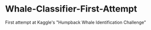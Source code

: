 # Whale-Classifier-First-Attempt
First attempt at Kaggle's "Humpback Whale Identification Challenge"

